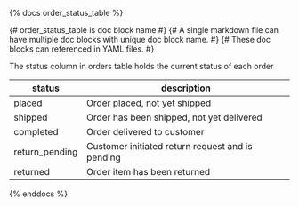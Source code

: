 {% docs order_status_table %}

{# order_status_table is doc block name #}
{# A single markdown file can have multiple doc blocks with unique doc block name. #}
{# These doc blocks can referenced in YAML files. #}

The status column in orders table holds the current status of each order

| status         | description                                      |
|----------------|--------------------------------------------------|
| placed         | Order placed, not yet shipped                    |
| shipped        | Order has been shipped, not yet delivered        |
| completed      | Order delivered to customer                      |
| return_pending | Customer initiated return request and is pending |
| returned       | Order item has been returned                     |

{% enddocs %}